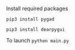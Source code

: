 Install required packages

`pip3 install pygad`

`pip3 install dearpygui`

To launch
`python main.py`
